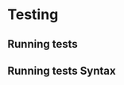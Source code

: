 <!-- Space: DockerKaliLinux -->
<!-- Parent: Project -->
<!-- Title: Project Testing -->

<!-- Label: Testing -->
<!-- Include: docs/disclaimer.md -->
<!-- Include: ac:toc -->

# Testing

## Running tests

## Running tests Syntax
